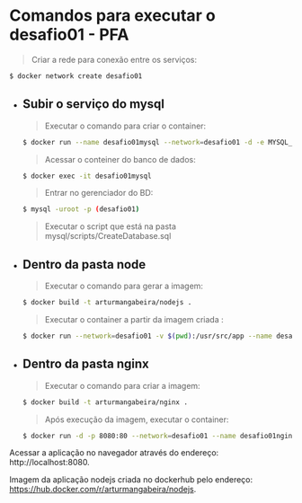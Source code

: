 # Comandos para executar o desafio01 - PFA
> Criar a rede para conexão entre os serviços:
```bash
$ docker network create desafio01
```
* ## Subir o serviço do mysql
    > Executar o comando para criar o container:
    ```bash
    $ docker run --name desafio01mysql --network=desafio01 -d -e MYSQL_ROOT_PASSWORD=desafio01  mysql/mysql-server:5.7
    ```
    > Acessar o conteiner do banco de dados:
    ```bash
    $ docker exec -it desafio01mysql 
    ```
    > Entrar no gerenciador do BD:
    ```bash
    $ mysql -uroot -p (desafio01)     
    ```
    > Executar o script que está na pasta mysql/scripts/CreateDatabase.sql
* ## Dentro da pasta node
    > Executar o comando para gerar a imagem:
    ```bash
    $ docker build -t arturmangabeira/nodejs .
    ```
    > Executar o container a partir da imagem criada :
    ```bash
    $ docker run --network=desafio01 -v $(pwd):/usr/src/app --name desafio01nodejs arturmangabeira/nodejs   
    ```
* ## Dentro da pasta nginx
    > Executar o comando para criar a imagem:
    ```bash
    $ docker build -t arturmangabeira/nginx .
    ```
    > Após execução da imagem, executar o container:
    ```bash
    $ docker run -d -p 8080:80 --network=desafio01 --name desafio01nginx arturmangabeira/nginx
    ```
Acessar a aplicação no navegador através do endereço: http://localhost:8080.

Imagem da aplicação nodejs criada no dockerhub pelo endereço: https://hub.docker.com/r/arturmangabeira/nodejs.